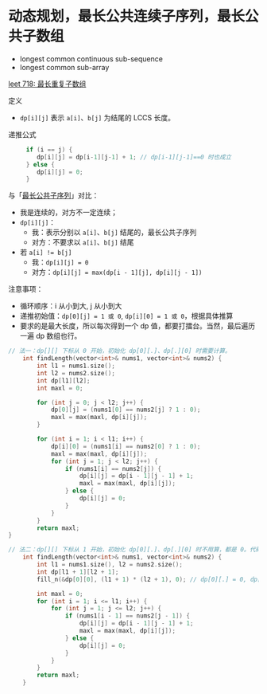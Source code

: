 # 动态规划，最长公共连续子序列，最长公共子数组

* longest common continuous sub-sequence
* longest common sub-array

[leet 718: 最长重复子数组](https://leetcode.cn/problems/maximum-length-of-repeated-subarray/)

定义
- `dp[i][j]` 表示 `a[i]`、`b[j]` 为结尾的 LCCS 长度。

递推公式
```cpp
     if (i == j) {
        dp[i][j] = dp[i-1][j-1] + 1; // dp[i-1][j-1]==0 时也成立
     } else {
        dp[i][j] = 0;
     }
```

与「[最长公共子序列](dp-02-lcs-最长公共子序列-01-综述.md)」对比：
- 我是连续的，对方不一定连续；
- `dp[i][j]`：
  - 我：表示分别以 `a[i]`、`b[j]` 结尾的，最长公共子序列
  - 对方：不要求以 `a[i]`、`b[j]` 结尾
- 若 `a[i] != b[j]`
  - 我：`dp[i][j] = 0`
  - 对方：`dp[i][j] = max(dp[i - 1][j], dp[i][j - 1])`

注意事项：
- 循环顺序：i 从小到大, j 从小到大
- 递推初始值：`dp[0][j] = 1 或 0`, `dp[i][0] = 1 或 0`，根据具体推算
- 要求的是最大长度，所以每次得到一个 dp 值，都要打擂台。当然，最后遍历一遍 dp 数组也行。

```cpp
// 法一：dp[][] 下标从 0 开始，初始化 dp[0][.]、dp[.][0] 时需要计算。
    int findLength(vector<int>& nums1, vector<int>& nums2) {
        int l1 = nums1.size();
        int l2 = nums2.size();
        int dp[l1][l2];
        int maxl = 0;

        for (int j = 0; j < l2; j++) {
            dp[0][j] = (nums1[0] == nums2[j] ? 1 : 0);
            maxl = max(maxl, dp[i][j]);
        }

        for (int i = 1; i < l1; i++) {
            dp[i][0] = (nums1[i] == nums2[0] ? 1 : 0);
            maxl = max(maxl, dp[i][j]);
            for (int j = 1; j < l2; j++) {
                if (nums1[i] == nums2[j]) {
                    dp[i][j] = dp[i - 1][j - 1] + 1;
                    maxl = max(maxl, dp[i][j]);
                } else {
                    dp[i][j] = 0;
                }
            }
        }
        return maxl;
}
```

```cpp
// 法二：dp[][] 下标从 1 开始，初始化 dp[0][.]、dp[.][0] 时不用算，都是 0。代码也精简了些。
    int findLength(vector<int>& nums1, vector<int>& nums2) {
        int l1 = nums1.size(), l2 = nums2.size();
        int dp[l1 + 1][l2 + 1];
        fill_n(&dp[0][0], (l1 + 1) * (l2 + 1), 0); // dp[0][.] = 0, dp[.][0] = 0;

        int maxl = 0;
        for (int i = 1; i <= l1; i++) {
            for (int j = 1; j <= l2; j++) {
                if (nums1[i - 1] == nums2[j - 1]) {
                    dp[i][j] = dp[i - 1][j - 1] + 1;
                    maxl = max(maxl, dp[i][j]);
                } else {
                    dp[i][j] = 0;
                }
            }
        }
        return maxl;
    }
```